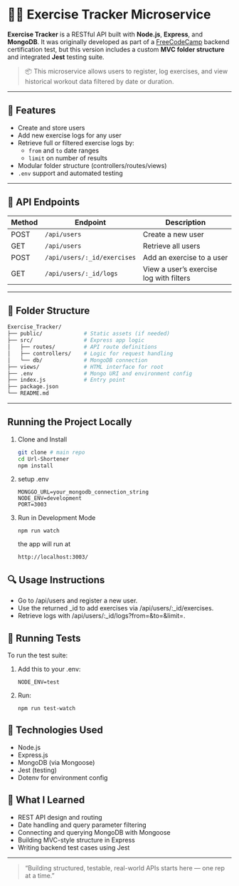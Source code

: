 # 🏋️‍♂️ Exercise Tracker Microservice

**Exercise Tracker** is a RESTful API built with **Node.js**, **Express**, and **MongoDB**. It was originally developed as part of a [FreeCodeCamp](https://www.freecodecamp.org/) backend certification test, but this version includes a custom **MVC folder structure** and integrated **Jest** testing suite.

> 📦 This microservice allows users to register, log exercises, and view historical workout data filtered by date or duration.

---

## 🚀 Features

- Create and store users
- Add new exercise logs for any user
- Retrieve full or filtered exercise logs by:
  - `from` and `to` date ranges
  - `limit` on number of results
- Modular folder structure (controllers/routes/views)
- `.env` support and automated testing

---

## 🧭 API Endpoints

| Method | Endpoint                    | Description                             |
| ------ | --------------------------- | --------------------------------------- |
| POST   | `/api/users`                | Create a new user                       |
| GET    | `/api/users`                | Retrieve all users                      |
| POST   | `/api/users/:_id/exercises` | Add an exercise to a user               |
| GET    | `/api/users/:_id/logs`      | View a user’s exercise log with filters |

---

## 📁 Folder Structure

```bash
Exercise_Tracker/
├── public/             # Static assets (if needed)
├── src/                # Express app logic
│   ├── routes/         # API route definitions
│   ├── controllers/    # Logic for request handling
│   └── db/             # MongoDB connection
├── views/              # HTML interface for root
├── .env                # Mongo URI and environment config
├── index.js            # Entry point
├── package.json
└── README.md
```

---

## Running the Project Locally

1. Clone and Install
   ```bash
   git clone # main repo
   cd Url-Shortener
   npm install
   ```
2. setup .env
   ```env
   MONGGO_URL=your_mongodb_connection_string
   NODE_ENV=development
   PORT=3003
   ```
3. Run in Development Mode
   ```
   npm run watch
   ```
   the app will run at
   ```
   http://localhost:3003/
   ```

## 🔍 Usage Instructions

- Go to /api/users and register a new user.
- Use the returned \_id to add exercises via /api/users/:\_id/exercises.
- Retrieve logs with /api/users/:\_id/logs?from=&to=&limit=.

## 🧪 Running Tests

To run the test suite:

1. Add this to your .env:
   ```
   NODE_ENV=test
   ```
2. Run:
   ```
   npm run test-watch
   ```

## 🔧 Technologies Used

- Node.js
- Express.js
- MongoDB (via Mongoose)
- Jest (testing)
- Dotenv for environment config

## 🧠 What I Learned

- REST API design and routing
- Date handling and query parameter filtering
- Connecting and querying MongoDB with Mongoose
- Building MVC-style structure in Express
- Writing backend test cases using Jest

---

> “Building structured, testable, real-world APIs starts here — one rep at a time.”
